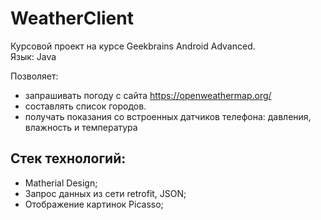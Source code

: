 # WeatherClient
Курсовой проект на курсе Geekbrains Android Advanced.   
Язык: Java

Позволяет:  
- запрашивать погоду с сайта https://openweathermap.org/
- составлять список городов.
- получать показания со встроенных датчиков телефона: давления, влажность и температура

## Стек технологий:  
- Matherial Design;
- Запрос данных из сети retrofit, JSON;
- Отображение картинок Picasso;
